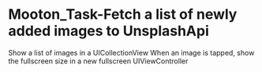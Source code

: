 # Mooton_Task-Fetch a list of newly added images to UnsplashApi
Show a list of images in a UICollectionView
When an image is tapped, show the fullscreen size in a new fullscreen UIViewController
